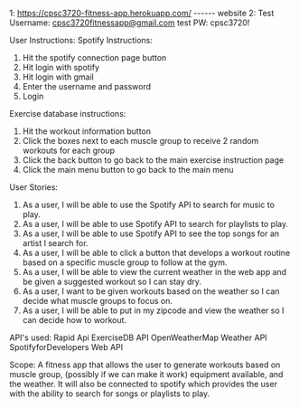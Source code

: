 1: https://cpsc3720-fitness-app.herokuapp.com/ ------ website
2: Test Username: cpsc3720fitnessapp@gmail.com  test PW: cpsc3720!

User Instructions:
  Spotify Instructions:
  1. Hit the spotify connection page button
  2. Hit login with spotify
  3. Hit login with gmail
  4. Enter the username and password
  5. Login

  Exercise database instructions:
  1. Hit the workout information button
  2. Click the boxes next to each muscle group to receive 2 random workouts for each group
  3. Click the back button to go back to the main exercise instruction page
  4. Click the main menu button to go back to the main menu

User Stories:
1. As a user, I will be able to use the Spotify API to search for music to play. 
2. As a user, I will be able to use Spotify API to search for playlists to play. 
3. As a user, I will be able to use Spotify API to see the top songs for an artist I search for. 
4. As a user, I will be able to click a button that develops a workout routine based on a specific muscle group to follow at the gym. 
5. As a user, I will be able to view the current weather in the web app and be given a suggested workout so I can stay dry. 
6. As a user, I want to be given workouts based on the weather so I can decide what muscle groups to focus on. 
7. As a user, I will be able to put in my zipcode and view the weather so I can decide how to workout.

API's used:
Rapid Api ExerciseDB API
OpenWeatherMap Weather API
SpotifyforDevelopers Web API

Scope: 
A fitness app that allows the user to generate workouts based on muscle group, (possibly if we can make it work) equipment available, and the weather. It will also be connected to spotify which provides the user with the ability to search for songs or playlists to play.
